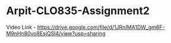 # Arpit-CLO835-Assignment2

Video Link - https://drive.google.com/file/d/1JRnIMA1DW_gm6F-M9nHn80vo8EsjQSl4/view?usp=sharing
